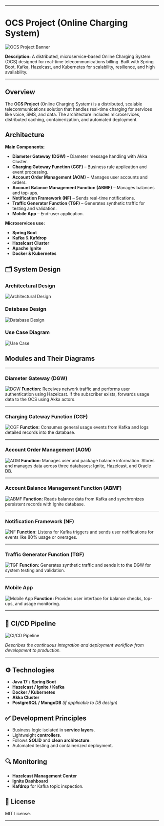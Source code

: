 

---

# OCS Project (Online Charging System)

![OCS Project Banner](./Pictures/banner.png)

**Description:**
A distributed, microservice-based Online Charging System (OCS) designed for real-time telecommunications billing. Built with Spring Boot, Kafka, Hazelcast, and Kubernetes for scalability, resilience, and high availability.

---

## Overview

The **OCS Project** (Online Charging System) is a distributed, scalable telecommunications solution that handles real-time charging for services like voice, SMS, and data. The architecture includes microservices, distributed caching, containerization, and automated deployment.

## Architecture

**Main Components:**

* **Diameter Gateway (DGW)** – Diameter message handling with Akka Cluster.
* **Charging Gateway Function (CGF)** – Business rule application and event processing.
* **Account Order Management (AOM)** – Manages user accounts and orders.
* **Account Balance Management Function (ABMF)** – Manages balances and top-ups.
* **Notification Framework (NF)** – Sends real-time notifications.
* **Traffic Generator Function (TGF)** – Generates synthetic traffic for testing and validation.
* **Mobile App** – End-user application.

**Microservices use:**

* **Spring Boot**
* **Kafka** & **Kafdrop**
* **Hazelcast Cluster**
* **Apache Ignite**
* **Docker & Kubernetes**

## 🗂 System Design

### Architectural Design

![Architectural Design](./Pictures/architecturaldesign.png)

### Database Design

![Database Design](./Pictures/dbdesign.png)

### Use Case Diagram

![Use Case](./Pictures/usecase.png)

## Modules and Their Diagrams

---

### **Diameter Gateway (DGW)**

![DGW](./Pictures/dgw.png)
**Function:** Receives network traffic and performs user authentication using Hazelcast. If the subscriber exists, forwards usage data to the OCS using Akka actors.

---

### **Charging Gateway Function (CGF)**

![CGF](./Pictures/cgf.png)
**Function:** Consumes general usage events from Kafka and logs detailed records into the database.

---

### **Account Order Management (AOM)**

![AOM](./Pictures/aom.png)
**Function:** Manages user and package balance information. Stores and manages data across three databases: Ignite, Hazelcast, and Oracle DB.

---

### **Account Balance Management Function (ABMF)**

![ABMF](./Pictures/abmf.png)
**Function:** Reads balance data from Kafka and synchronizes persistent records with Ignite database.

---

### **Notification Framework (NF)**

![NF](./Pictures/nf.png)
**Function:** Listens for Kafka triggers and sends user notifications for events like 80% usage or overages.

---

### **Traffic Generator Function (TGF)**

![TGF](./Pictures/tgf.png)
**Function:** Generates synthetic traffic and sends it to the DGW for system testing and validation.

---

### **Mobile App**

![Mobile App](./Pictures/mobileapp.png)
**Function:** Provides user interface for balance checks, top-ups, and usage monitoring.

---

## 🔄 CI/CD Pipeline

![CI/CD Pipeline](./Pictures/ci-cd.png)

*Describes the continuous integration and deployment workflow from development to production.*

---

## ⚙ Technologies

* **Java 17** / **Spring Boot**
* **Hazelcast / Ignite / Kafka**
* **Docker / Kubernetes**
* **Akka Cluster**
* **PostgreSQL / MongoDB** *(if applicable to DB design)*

## ✅ Development Principles

* Business logic isolated in **service layers**.
* Lightweight **controllers**.
* Follows **SOLID** and **clean architecture**.
* Automated testing and containerized deployment.

## 🔍 Monitoring

* **Hazelcast Management Center**
* **Ignite Dashboard**
* **Kafdrop** for Kafka topic inspection.

## 📜 License

MIT License.

---

